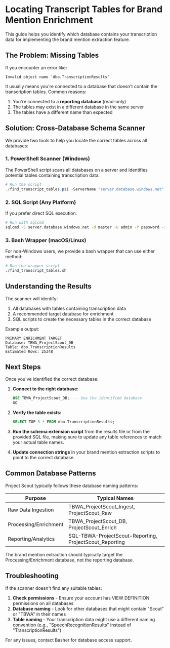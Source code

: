 # Locating Transcript Tables for Brand Mention Enrichment

This guide helps you identify which database contains your transcription data for implementing the brand mention extraction feature.

## The Problem: Missing Tables

If you encounter an error like:

```
Invalid object name 'dbo.TranscriptionResults'
```

It usually means you're connected to a database that doesn't contain the transcription tables. Common reasons:

1. You're connected to a **reporting database** (read-only)
2. The tables may exist in a different database in the same server
3. The tables have a different name than expected

## Solution: Cross-Database Schema Scanner

We provide two tools to help you locate the correct tables across all databases:

### 1. PowerShell Scanner (Windows)

The PowerShell script scans all databases on a server and identifies potential tables containing transcription data:

```powershell
# Run the script
./find_transcript_tables.ps1 -ServerName "server.database.windows.net" -Username "admin" -Password "password"
```

### 2. SQL Script (Any Platform)

If you prefer direct SQL execution:

```bash
# Run with sqlcmd
sqlcmd -S server.database.windows.net -d master -U admin -P password -i cross_db_schema_checker.sql -o scan_results.txt
```

### 3. Bash Wrapper (macOS/Linux)

For non-Windows users, we provide a bash wrapper that can use either method:

```bash
# Run the wrapper script
./find_transcript_tables.sh
```

## Understanding the Results

The scanner will identify:

1. All databases with tables containing transcription data
2. A recommended target database for enrichment
3. SQL scripts to create the necessary tables in the correct database

Example output:

```
PRIMARY ENRICHMENT TARGET
Database: TBWA_ProjectScout_DB
Table: dbo.TranscriptionResults
Estimated Rows: 25348
```

## Next Steps

Once you've identified the correct database:

1. **Connect to the right database:**
   ```sql
   USE TBWA_ProjectScout_DB;  -- Use the identified database
   GO
   ```

2. **Verify the table exists:**
   ```sql
   SELECT TOP 5 * FROM dbo.TranscriptionResults;
   ```

3. **Run the schema extension script** from the results file or from the provided SQL file, making sure to update any table references to match your actual table names.

4. **Update connection strings** in your brand mention extraction scripts to point to the correct database.

## Common Database Patterns

Project Scout typically follows these database naming patterns:

| Purpose | Typical Names |
|---------|---------------|
| Raw Data Ingestion | TBWA_ProjectScout_Ingest, ProjectScout_Raw |
| Processing/Enrichment | TBWA_ProjectScout_DB, ProjectScout_Enrich |
| Reporting/Analytics | SQL-TBWA-ProjectScout-Reporting, ProjectScout_Reporting |

The brand mention extraction should typically target the Processing/Enrichment database, not the reporting database.

## Troubleshooting

If the scanner doesn't find any suitable tables:

1. **Check permissions** - Ensure your account has VIEW DEFINITION permissions on all databases
2. **Database naming** - Look for other databases that might contain "Scout" or "TBWA" in their names
3. **Table naming** - Your transcription data might use a different naming convention (e.g., "SpeechRecognitionResults" instead of "TranscriptionResults")

For any issues, contact Basher for database access support.